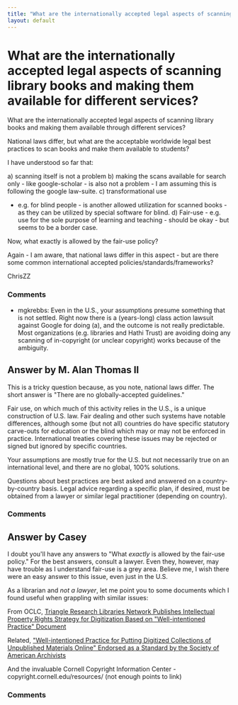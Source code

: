 ```yaml
---
title: "What are the internationally accepted legal aspects of scanning library books and making them available for different services?"
layout: default
---
```

What are the internationally accepted legal aspects of scanning library books and making them available for different services?
=====================
What are the internationally accepted legal aspects of scanning library
books and making them available through different services?

National laws differ, but what are the acceptable worldwide legal best
practices to scan books and make them available to students?

I have understood so far that:

​a) scanning itself is not a problem b) making the scans available for
search only - like google-scholar - is also not a problem - I am
assuming this is following the google law-suite. c) transformational use
- e.g. for blind people - is another allowed utilization for scanned
books - as they can be utilized by special software for blind. d)
Fair-use - e.g. use for the sole purpose of learning and teaching -
should be okay - but seems to be a border case.

Now, what exactly is allowed by the fair-use policy?

Again - I am aware, that national laws differ in this aspect - but are
there some common international accepted policies/standards/frameworks?

ChrisZZ

### Comments ###
* mgkrebbs: Even in the U.S., your assumptions presume something that is not
settled. Right now there is a (years-long) class action lawsuit against
Google for doing (a), and the outcome is not really predictable. Most
organizations (e.g. libraries and Hathi Trust) are avoiding doing any
scanning of in-copyright (or unclear copyright) works because of the
ambiguity.


Answer by M. Alan Thomas II
----------------
This is a tricky question because, as you note, national laws differ.
The short answer is "There are no globally-accepted guidelines."

Fair use, on which much of this activity relies in the U.S., is a unique
construction of U.S. law. Fair dealing and other such systems have
notable differences, although some (but not all) countries do have
specific statutory carve-outs for education or the blind which may or
may not be enforced in practice. International treaties covering these
issues may be rejected or signed but ignored by specific countries.

Your assumptions are mostly true for the U.S. but not necessarily true
on an international level, and there are no global, 100% solutions.

Questions about best practices are best asked and answered on a
country-by-country basis. Legal advice regarding a specific plan, if
desired, must be obtained from a lawyer or similar legal practitioner
(depending on country).

### Comments ###

Answer by Casey
----------------
I doubt you'll have any answers to "What *exactly* is allowed by the
fair-use policy." For the best answers, consult a lawyer. Even they,
however, may have trouble as I understand fair-use is a grey area.
Believe me, I wish there were an easy answer to this issue, even just in
the U.S.

As a librarian and *not a lawyer*, let me point you to some documents
which I found useful when grappling with similar issues:

From OCLC, [Triangle Research Libraries Network Publishes Intellectual
Property Rights Strategy for Digitization Based on "Well-intentioned
Practice" Document](http://www.oclc.org/research/news/2011/02-15.html)

Related, ["Well-intentioned Practice for Putting Digitized Collections
of Unpublished Materials Online" Endorsed as a Standard by the Society
of American
Archivists](http://www.oclc.org/research/news/2011/10-03a.html)

And the invaluable Cornell Copyright Information Center -
copyright.cornell.edu/resources/ (not enough points to link)

### Comments ###

